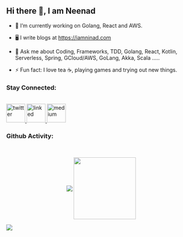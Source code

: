 ## Hi there 👋, I am Neenad

- 🔭 I’m currently working on Golang, React and AWS.
- 🖥 I write blogs at https://iamninad.com

- 💬 Ask me about Coding, Frameworks, TDD, Golang, React, Kotlin, Serverless, Spring, GCloud/AWS, GoLang, Akka, Scala ..... 
- ⚡ Fun fact: I love tea ☕️, playing games and trying out new things.


### Stay Connected:

<br/>

<a href="https://twitter.com/iamneenad">
  <img width="50px" height="50px" src="https://logodownload.org/wp-content/uploads/2014/09/twitter-logo-1-1.png" alt="twitter" />
</a>

<a href="https://www.linkedin.com/in/ninadingole/">
  <img width="50px" height="50px" src="https://cdn.iconscout.com/icon/free/png-256/linkedin-42-151143.png" alt="linked" />
</a>

<a href="https://medium.com/@iamninad">
  <img width="50px" height="50px" src="https://external-content.duckduckgo.com/iu/?u=https%3A%2F%2Fcdn4.iconfinder.com%2Fdata%2Ficons%2Fsocial-media-2210%2F24%2FMedium-512.png&f=1&nofb=1" alt="medium" />
</a>

### Github Activity:

<br/>

<p align="center">
   <img
      align="center"
      src="https://github-readme-stats.vercel.app/api/top-langs/?username=ninadingole&layout=compact&theme=tokyonight"
    />
  <img   
      align="center"
      height="165" 
       src="https://github-readme-stats.vercel.app/api?username=ninadingole&show_icons=true&theme=tokyonight"
    />
</p>

![](https://komarev.com/ghpvc/?username=ninadingole&color=blue)

